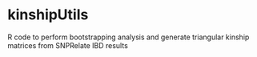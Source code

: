 # kinshipUtils
R code to perform bootstrapping analysis and generate triangular kinship matrices from SNPRelate IBD results
